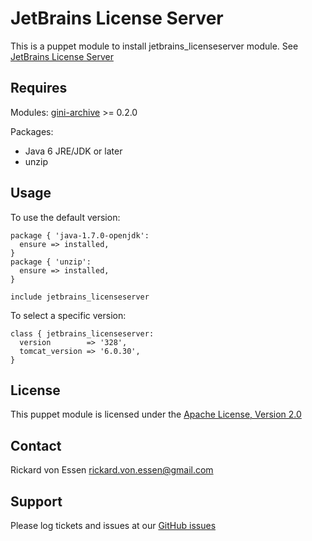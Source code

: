 JetBrains License Server
========================

This is a puppet module to install jetbrains_licenseserver module.
See [JetBrains License Server](http://confluence.jetbrains.com/display/LS/Home)

Requires
--------

Modules: [gini-archive](https://github.com/gini/puppet-archive) >= 0.2.0

Packages:
 - Java 6 JRE/JDK or later
 - unzip

Usage
-----

To use the default version:
```
package { 'java-1.7.0-openjdk':
  ensure => installed,
}
package { 'unzip':
  ensure => installed,
}

include jetbrains_licenseserver
```

To select a specific version:
```
class { jetbrains_licenseserver:
  version        => '328',
  tomcat_version => '6.0.30',
}
```

License
-------

This puppet module is licensed under the [Apache License, Version 2.0](http://www.apache.org/licenses/LICENSE-2.0.html)

Contact
-------

Rickard von Essen <rickard.von.essen@gmail.com>

Support
-------

Please log tickets and issues at our [GitHub issues](https://github.com/rickard-von-essen/puppet-jetbrains_licenseserver/issues)
